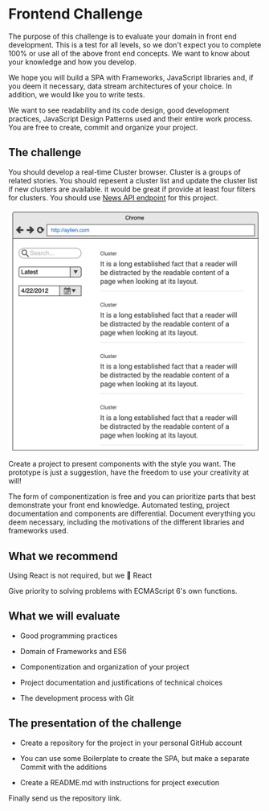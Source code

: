 # Frontend Challenge

The purpose of this challenge is to evaluate your domain in front end development. This is a test for all levels, so we don't expect you to complete 100% or use all of the above front end concepts. We want to know about your knowledge and how you develop.

We hope you will build a SPA with Frameworks, JavaScript libraries and, if you deem it necessary, data stream architectures of your choice. In addition, we would like you to write tests.

We want to see readability and its code design, good development practices, JavaScript Design Patterns used and their entire work process. You are free to create, commit and organize your project.

## The challenge
You should develop a real-time Cluster browser. Cluster is a groups of related stories. You should repesent a cluster list and update the cluster list if new clusters are available. it would be great if provide at least four filters for clusters. You should use [News API endpoint](https://docs.aylien.com/newsapi/endpoints/#clusters) for this project.

<p align="center">
  <img src="https://github.com/AYLIEN/frontend-challenge/blob/master/prototype.jpeg?raw=true">
</p>

Create a project to present components with the style you want. The prototype is just a suggestion, have the freedom to use your creativity at will!

The form of componentization is free and you can prioritize parts that best demonstrate your front end knowledge. Automated testing, project documentation and components are differential. Document everything you deem necessary, including the motivations of the different libraries and frameworks used.

## What we recommend

Using React is not required, but we :green_heart: React 

Give priority to solving problems with ECMAScript 6's own functions.

## What we will evaluate

- Good programming practices

- Domain of Frameworks and ES6

- Componentization and organization of your project

- Project documentation and justifications of technical choices

- The development process with Git

## The presentation of the challenge
- Create a repository for the project in your personal GitHub account

- You can use some Boilerplate to create the SPA, but make a separate Commit with the additions

- Create a README.md with instructions for project execution

Finally send us the repository link.
